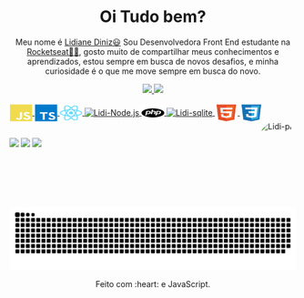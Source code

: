 <div>
  
  <h1 align="center">
    Oi Tudo bem? 
  </h1>
  
  <p align="center">
    Meu nome é 
    <a href="https://www.linkedin.com/in/lidiane-cristina-diniz/">Lidiane Diniz😃️</a>
    Sou Desenvolvedora Front End estudante na <a href="https://www.rocketseat.com.br/">Rocketseat👩‍💻</a>, gosto muito de compartilhar meus conhecimentos e aprendizados, estou sempre em busca de novos desafios, e minha curiosidade é o que me move sempre em busca do novo.</p>
 
  <div align="center">
    
   <a href="https://github.com/LidianeDiniz/LidianeDiniz">
  <img height="180em" src="[![Anurag's GitHub stats](https://github-readme-stats.vercel.app/api?LidianeDiniz=anuraghazra)](https://github.com/anuraghazra/github-readme-stats)username=LidianeDiniz&show_icons=true&theme=dracula&include_all_commits=true&count_private=true"/>
  <img height="180em" src="https://github-readme-stats.vercel.app/api/top-langs/?username=LidianeDiniz&layout=compact&langs_count=7&theme=dracula"/>
  
  </div>
 


<div style="display: inline_block"><br>
  <img align="center" alt="Lidi-Js" height="30" width="40" src="https://raw.githubusercontent.com/devicons/devicon/master/icons/javascript/javascript-plain.svg">
  <img align="center" alt="Lidi-Ts" height="30" width="40" src="https://raw.githubusercontent.com/devicons/devicon/master/icons/typescript/typescript-plain.svg">
  <img align="center" alt="Lidi-React" height="30" width="40" src="https://raw.githubusercontent.com/devicons/devicon/master/icons/react/react-original.svg">
   <img align="center" alt="Lidi-Node.js" height="30" width="40" 
<img src="https://cdn.jsdelivr.net/gh/devicons/devicon/icons/nodejs/nodejs-plain.svg" />
   <img align="center" alt="Lidi-Js" height="30" width="40" src="https://raw.githubusercontent.com/devicons/devicon/master/icons/php/php-plain.svg">
<img align="center" alt="Lidi-sqlite" height="30" width="40" 
  <img src="https://cdn.jsdelivr.net/gh/devicons/devicon/icons/sqlite/sqlite-original.svg" />     <img align="center" alt="Lidi-HTML" height="30" width="40" src="https://raw.githubusercontent.com/devicons/devicon/master/icons/html5/html5-original.svg">
    <img align="center" alt="Lidi-CSS" height="30" width="40" src="https://raw.githubusercontent.com/devicons/devicon/master/icons/css3/css3-original.svg">
 <img align="right" alt="Lidi-pic" height="150" style="border-radius:50px;" src="https://picrew.me/shareImg/org/202210/338224_iHZz1iLw.png">
</div>

##

<div> 
 <a href="https://discord.gg/LidianeDiniz#8083" target="_blank"><img src="https://img.shields.io/badge/Discord-7289DA?style=for-the-badge&logo=discord&logoColor=white" target="_blank"></a> 
  <a href = "mailto:lidianefernandesdiniz.lfd@gmail.com"><img src="https://img.shields.io/badge/-Gmail-%23333?style=for-the-badge&logo=gmail&logoColor=white" target="_blank"></a>
  <a href="https://www.linkedin.com/in/lidiane-cristina-diniz/" target="_blank"><img src="https://img.shields.io/badge/-LinkedIn-%230077B5?style=for-the-badge&logo=linkedin&logoColor=white" target="_blank"></a> 
 
</div>

  ![Snake animation](https://github.com/LidianeDiniz/LidianeDiniz/blob/output/github-contribution-grid-snake.svg)
  
  <div align="center">
  <p>Feito com :heart: e JavaScript.</p>
  
